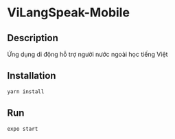 # ViLangSpeak-Mobile

## Description

Ứng dụng di động hỗ trợ người nước ngoài học tiếng Việt

## Installation

```bash
yarn install
```

## Run

```bash
expo start
```
